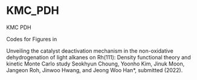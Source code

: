 # KMC_PDH
KMC PDH

Codes for Figures in 

Unveiling the catalyst deactivation mechanism in the non-oxidative dehydrogenation of light alkanes on Rh(111): Density functional theory and kinetic Monte Carlo study
Seokhyun Choung, Yoonho Kim, Jinuk Moon, Jangeon Roh, Jinwoo Hwang, and Jeong Woo Han*, submitted (2022).
